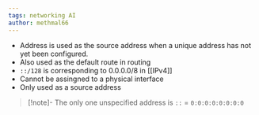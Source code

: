 ```yaml
---
tags: networking AI 
author: methmal66
---
```

- Address is used as the source address when a unique address has not yet been configured. 
- Also used as the default route in routing
- `::/128` is corresponding to 0.0.0.0/8 in [[IPv4]]
- Cannot be assingned to a physical interface
- Only used as a source address

>[!note]- The only one unspecified address is `::` = `0:0:0:0:0:0:0:0`